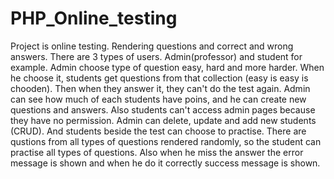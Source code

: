 # PHP_Online_testing

Project is online testing. Rendering questions and correct and wrong answers.
There are 3 types of users. Admin(professor) and student  for example. Admin choose type of question easy, hard and more harder. When he 
choose it, students get questions from that collection (easy is easy is chooden). Then when they answer it, they can't do the test again.
Admin can see how much of each students have poins, and he can create new questions and answers. Also students can't access admin
pages because they have no permission. Admin can delete, update and add new students (CRUD). And students beside the test can
choose to practise. There are qustions from all types of questions rendered randomly, so the student can practise all types of
questions. Also when he miss the answer the error message is shown and when he do it correctly success message is shown.
